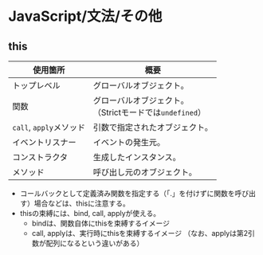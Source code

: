 # JavaScript/文法/その他

## this

| 使用箇所                | 概要                                                         |
| ----------------------- | ------------------------------------------------------------ |
| トップレベル            | グローバルオブジェクト。                                     |
| 関数                    | グローバルオブジェクト。<br />（Strictモードでは`undefined`） |
| `call`, `apply`メソッド | 引数で指定されたオブジェクト。                               |
| イベントリスナー        | イベントの発生元。                                           |
| コンストラクタ          | 生成したインスタンス。                                       |
| メソッド                | 呼び出し元のオブジェクト。                                   |

- コールバックとして定義済み関数を指定する（「.」を付けずに関数を呼び出す）場合などは、thisに注意する。
- thisの束縛には、bind, call, applyが使える。
  - bindは、関数自体にthisを束縛するイメージ
  - call, applyは、実行時にthisを束縛するイメージ
      （なお、applyは第2引数が配列になるという違いがある）
